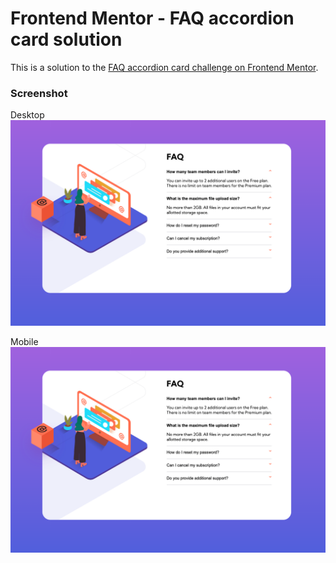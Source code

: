 # Frontend Mentor - FAQ accordion card solution

This is a solution to the [FAQ accordion card challenge on Frontend Mentor](https://www.frontendmentor.io/challenges/faq-accordion-card-XlyjD0Oam). 


### Screenshot

Desktop
![](./screenshot.png)

Mobile
![](./screenshot.png)

